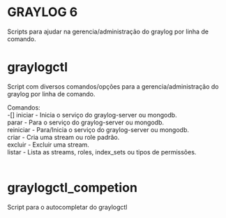# GRAYLOG 6
Scripts para ajudar na gerencia/administração do graylog por linha de comando.

# graylogctl
Script com diversos comandos/opções para a gerencia/administração do graylog por linha de comando.

 Comandos:<br>
-[]   iniciar   - Inicia o serviço do graylog-server ou mongodb.<br>
   parar     - Para o serviço do graylog-server ou mongodb.<br>
   reiniciar	- Para/Inicia o serviço do graylog-server ou mongodb.<br>
   criar     - Cria uma stream ou role padrão.<br>
   excluir   - Excluir uma stream.<br>
   listar    - Lista as streams, roles, index_sets ou tipos de permissões.<br><br>

# graylogctl_competion
Script para o autocompletar do graylogctl

